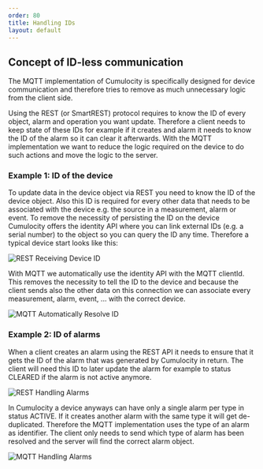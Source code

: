 ```yaml
---
order: 80
title: Handling IDs
layout: default
---
```


## Concept of ID-less communication

The MQTT implementation of Cumulocity is specifically designed for device communication and therefore tries to remove as much unnecessary logic from the client side.

Using the REST (or SmartREST) protocol requires to know the ID of every object, alarm and operation you want update.
Therefore a client needs to keep state of these IDs for example if it creates and alarm it needs to know the ID of the alarm so it can clear it afterwards.
With the MQTT implementation we want to reduce the logic required on the device to do such actions and move the logic to the server.

### Example 1: ID of the device

To update data in the device object via REST you need to know the ID of the device object.
Also this ID is required for every other data that needs to be associated with the device e.g. the source in a measurement, alarm or event.
To remove the necessity of persisting the ID on the device Cumulocity offers the identity API where you can link external IDs (e.g. a serial number) to the object so you can query the ID any time.
Therefore a typical device start looks like this:

![REST Receiving Device ID](/guides/images/mqtt/exampleRestDeviceId.png)

With MQTT we automatically use the identity API with the MQTT clientId.
This removes the necessity to tell the ID to the device and because the client sends also the other data on this connection we can associate every measurement, alarm, event, ... with the correct device.

![MQTT Automatically Resolve ID](/guides/images/mqtt/exampleMqttDeviceId.png)

### Example 2: ID of alarms

When a client creates an alarm using the REST API it needs to ensure that it gets the ID of the alarm that was generated by Cumulocity in return.
The client will need this ID to later update the alarm for example to status CLEARED if the alarm is not active anymore.

![REST Handling Alarms](/guides/images/mqtt/exampleRestAlarmId.png)

In Cumulocity a device anyways can have only a single alarm per type in status ACTIVE. If it creates another alarm with the same type it will get de-duplicated.
Therefore the MQTT implementation uses the type of an alarm as identifier. The client only needs to send which type of alarm has been resolved and the server will find the correct alarm object.

![MQTT Handling Alarms](/guides/images/mqtt/exampleMqttAlarmId.png)
